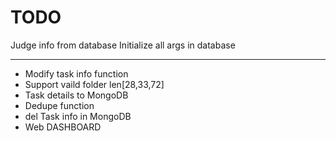 # TODO

Judge info from database
Initialize all args in database

-------

* Modify task info function  
* Support vaild folder len[28,33,72]  
* Task details to MongoDB  
* Dedupe function  
* del Task info in MongoDB
* Web DASHBOARD  